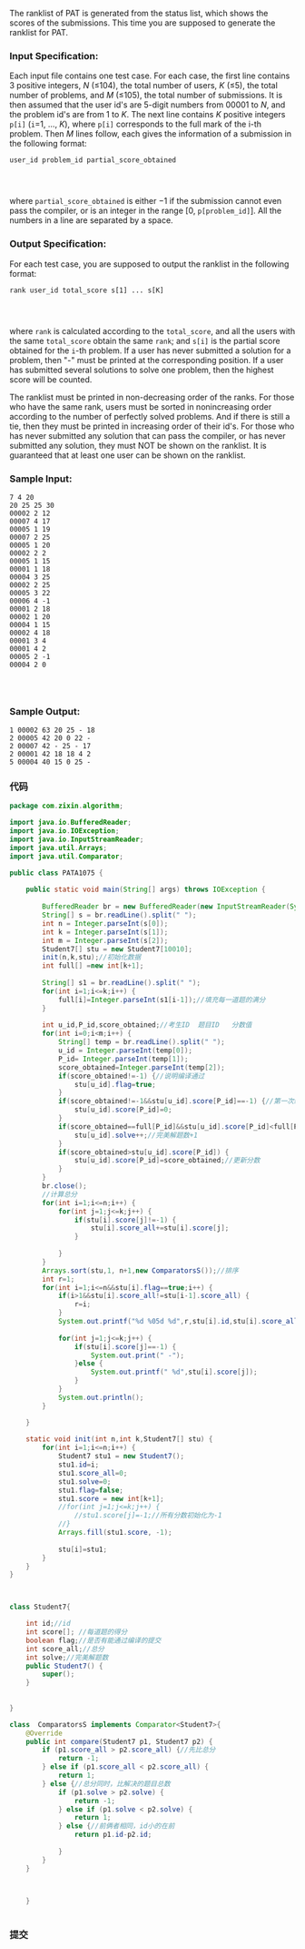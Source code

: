 The ranklist of PAT is generated from the status list, which shows the scores of the submissions. This time you are supposed to generate the ranklist for PAT.

### Input Specification:

Each input file contains one test case. For each case, the first line contains 3 positive integers, *N* (≤104), the total number of users, *K* (≤5), the total number of problems, and *M* (≤105), the total number of submissions. It is then assumed that the user id's are 5-digit numbers from 00001 to *N*, and the problem id's are from 1 to *K*. The next line contains *K* positive integers `p[i]` (`i`=1, ..., *K*), where `p[i]` corresponds to the full mark of the i-th problem. Then *M* lines follow, each gives the information of a submission in the following format:

```
user_id problem_id partial_score_obtained

      
    
```

where `partial_score_obtained` is either −1 if the submission cannot even pass the compiler, or is an integer in the range [0, `p[problem_id]`]. All the numbers in a line are separated by a space.

### Output Specification:

For each test case, you are supposed to output the ranklist in the following format:

```
rank user_id total_score s[1] ... s[K]

      
    
```

where `rank` is calculated according to the `total_score`, and all the users with the same `total_score` obtain the same `rank`; and `s[i]` is the partial score obtained for the `i`-th problem. If a user has never submitted a solution for a problem, then "-" must be printed at the corresponding position. If a user has submitted several solutions to solve one problem, then the highest score will be counted.

The ranklist must be printed in non-decreasing order of the ranks. For those who have the same rank, users must be sorted in nonincreasing order according to the number of perfectly solved problems. And if there is still a tie, then they must be printed in increasing order of their id's. For those who has never submitted any solution that can pass the compiler, or has never submitted any solution, they must NOT be shown on the ranklist. It is guaranteed that at least one user can be shown on the ranklist.

### Sample Input:

```in
7 4 20
20 25 25 30
00002 2 12
00007 4 17
00005 1 19
00007 2 25
00005 1 20
00002 2 2
00005 1 15
00001 1 18
00004 3 25
00002 2 25
00005 3 22
00006 4 -1
00001 2 18
00002 1 20
00004 1 15
00002 4 18
00001 3 4
00001 4 2
00005 2 -1
00004 2 0

      
    
```

### Sample Output:

```out
1 00002 63 20 25 - 18
2 00005 42 20 0 22 -
2 00007 42 - 25 - 17
2 00001 42 18 18 4 2
5 00004 40 15 0 25 -
```



### 代码

```java
package com.zixin.algorithm;

import java.io.BufferedReader;
import java.io.IOException;
import java.io.InputStreamReader;
import java.util.Arrays;
import java.util.Comparator;

public class PATA1075 {
	 
	public static void main(String[] args) throws IOException {
		
		BufferedReader br = new BufferedReader(new InputStreamReader(System.in));
		String[] s = br.readLine().split(" ");
		int n = Integer.parseInt(s[0]);
		int k = Integer.parseInt(s[1]);
		int m = Integer.parseInt(s[2]);
		Student7[] stu = new Student7[10010];
		init(n,k,stu);//初始化数据
		int full[] =new int[k+1];
		
		String[] s1 = br.readLine().split(" ");
		for(int i=1;i<=k;i++) {
			full[i]=Integer.parseInt(s1[i-1]);//填充每一道题的满分
		}
		
		int u_id,P_id,score_obtained;//考生ID  题目ID   分数值
		for(int i=0;i<m;i++) {
			String[] temp = br.readLine().split(" ");
			u_id = Integer.parseInt(temp[0]);
			P_id= Integer.parseInt(temp[1]);
			score_obtained=Integer.parseInt(temp[2]);
			if(score_obtained!=-1) {//说明编译通过
				stu[u_id].flag=true;
			}
			if(score_obtained!=-1&&stu[u_id].score[P_id]==-1) {//第一次编译错误 记0分
				stu[u_id].score[P_id]=0;
			}
			if(score_obtained==full[P_id]&&stu[u_id].score[P_id]<full[P_id]) {//第一次得满分
				stu[u_id].solve++;//完美解题数+1
			}
			if(score_obtained>stu[u_id].score[P_id]) {
				stu[u_id].score[P_id]=score_obtained;//更新分数
			}
		}
		br.close();
		//计算总分
		for(int i=1;i<=n;i++) {
			for(int j=1;j<=k;j++) {
				if(stu[i].score[j]!=-1) {
					stu[i].score_all+=stu[i].score[j];
				}
				
			}
		}
		Arrays.sort(stu,1, n+1,new ComparatorsS());//排序
		int r=1;
		for(int i=1;i<=n&&stu[i].flag==true;i++) {
			if(i>1&&stu[i].score_all!=stu[i-1].score_all) {
				r=i;
			}
			System.out.printf("%d %05d %d",r,stu[i].id,stu[i].score_all);
			
			for(int j=1;j<=k;j++) {
				if(stu[i].score[j]==-1) {
					System.out.print(" -");
				}else {
					System.out.printf(" %d",stu[i].score[j]);
				}
			}
			System.out.println();
		}

	}
	
	static void init(int n,int k,Student7[] stu) {
		for(int i=1;i<=n;i++) {
			Student7 stu1 = new Student7();
			stu1.id=i;
			stu1.score_all=0;
			stu1.solve=0;
			stu1.flag=false;
			stu1.score = new int[k+1];
			//for(int j=1;j<=k;j++) {
				//stu1.score[j]=-1;//所有分数初始化为-1
			//}
			Arrays.fill(stu1.score, -1);
			
			stu[i]=stu1;
		}
	}
}



class Student7{

	int id;//id
	int score[]; //每道题的得分
	boolean flag;//是否有能通过编译的提交
	int score_all;//总分
	int solve;//完美解题数
	public Student7() {
		super();
	}
	
	
}

class  ComparatorsS implements Comparator<Student7>{
	@Override
	public int compare(Student7 p1, Student7 p2) {
		if (p1.score_all > p2.score_all) {//先比总分
			return -1;
		} else if (p1.score_all < p2.score_all) {
			return 1;
		} else {//总分同时，比解决的题目总数
			if (p1.solve > p2.solve) {
				return -1;
			} else if (p1.solve < p2.solve) {
				return 1;
			} else {//前俩者相同，id小的在前
				return p1.id-p2.id;
 
			}
		}
	}


		
	}
	

```

### 提交

